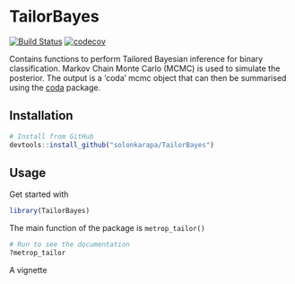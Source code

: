 
<!-- README.md is generated from README.Rmd. Please edit that file -->

# TailorBayes

<!-- badges: start -->

[![Build
Status](https://travis-ci.org/solonkarapa/TailorBayes.svg?branch=master)](https://travis-ci.org/solonkarapa/TailorBayes)
[![codecov](https://codecov.io/gh/solonkarapa/TailorBayes/branch/master/graph/badge.svg)](https://codecov.io/gh/solonkarapa/TailorBayes)

Contains functions to perform Tailored Bayesian inference for binary
classification. Markov Chain Monte Carlo (MCMC) is used to simulate the
posterior. The output is a ‘coda’ mcmc object that can then be
summarised using the
[coda](https://cran.r-project.org/web/packages/coda/index.html) package.

## Installation

``` r
# Install from GitHub
devtools::install_github("solonkarapa/TailorBayes")
```

## Usage

Get started with

``` r
library(TailorBayes)
```

The main function of the package is `metrop_tailor()`

``` r
# Run to see the documentation
?metrop_tailor
```

A vignette
